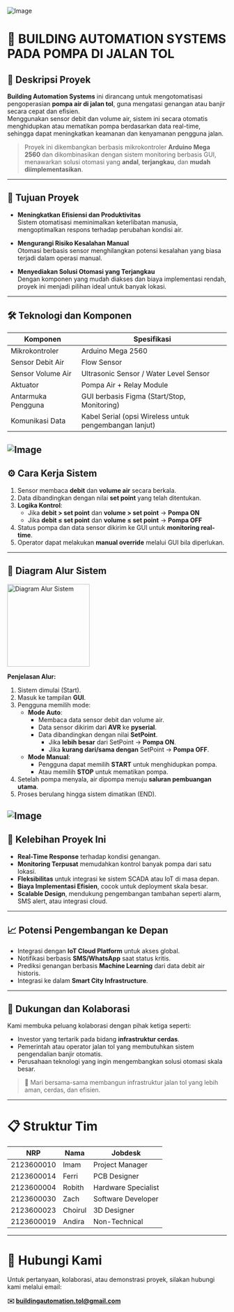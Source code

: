 ![Image](https://github.com/user-attachments/assets/e0ca92ee-25ec-484d-baae-96fa5836b678)
# 🚧 BUILDING AUTOMATION SYSTEMS PADA POMPA DI JALAN TOL

## 📌 Deskripsi Proyek

**Building Automation Systems** ini dirancang untuk mengotomatisasi pengoperasian **pompa air di jalan tol**, guna mengatasi genangan atau banjir secara cepat dan efisien.  
Menggunakan sensor debit dan volume air, sistem ini secara otomatis menghidupkan atau mematikan pompa berdasarkan data real-time, sehingga dapat meningkatkan keamanan dan kenyamanan pengguna jalan.

> Proyek ini dikembangkan berbasis mikrokontroler **Arduino Mega 2560** dan dikombinasikan dengan sistem monitoring berbasis GUI, menawarkan solusi otomasi yang **andal**, **terjangkau**, dan **mudah diimplementasikan**.

---

## 🎯 Tujuan Proyek

- **Meningkatkan Efisiensi dan Produktivitas**  
  Sistem otomatisasi meminimalkan keterlibatan manusia, mengoptimalkan respons terhadap perubahan kondisi air.

- **Mengurangi Risiko Kesalahan Manual**  
  Otomasi berbasis sensor menghilangkan potensi kesalahan yang biasa terjadi dalam operasi manual.

- **Menyediakan Solusi Otomasi yang Terjangkau**  
  Dengan komponen yang mudah diakses dan biaya implementasi rendah, proyek ini menjadi pilihan ideal untuk banyak lokasi.

---

## 🛠️ Teknologi dan Komponen

| Komponen             | Spesifikasi                                  |
|----------------------|----------------------------------------------|
| Mikrokontroler        | Arduino Mega 2560                           |
| Sensor Debit Air      | Flow Sensor                                 |
| Sensor Volume Air     | Ultrasonic Sensor / Water Level Sensor      |
| Aktuator              | Pompa Air + Relay Module                    |
| Antarmuka Pengguna    | GUI berbasis Figma (Start/Stop, Monitoring)  |
| Komunikasi Data       | Kabel Serial (opsi Wireless untuk pengembangan lanjut) |

![Image](https://github.com/user-attachments/assets/4d12a8da-b201-4a60-b431-e0f226d4ba51)
---

## ⚙️ Cara Kerja Sistem

1. Sensor membaca **debit** dan **volume air** secara berkala.
2. Data dibandingkan dengan nilai **set point** yang telah ditentukan.
3. **Logika Kontrol**:
   - Jika **debit > set point** dan **volume > set point** → **Pompa ON**
   - Jika **debit ≤ set point** dan **volume ≤ set point** → **Pompa OFF**
4. Status pompa dan data sensor dikirim ke GUI untuk **monitoring real-time**.
5. Operator dapat melakukan **manual override** melalui GUI bila diperlukan.

---

## 🧩 Diagram Alur Sistem

<img src="./path/to/your/diagram.png" alt="Diagram Alur Sistem" width="189">




**Penjelasan Alur:**
1. Sistem dimulai (Start).
2. Masuk ke tampilan **GUI**.
3. Pengguna memilih mode:
   - **Mode Auto**:
     - Membaca data sensor debit dan volume air.
     - Data sensor dikirim dari **AVR** ke **pyserial**.
     - Data dibandingkan dengan nilai **SetPoint**.
       - Jika **lebih besar** dari SetPoint → **Pompa ON**.
       - Jika **kurang dari/sama dengan** SetPoint → **Pompa OFF**.
   - **Mode Manual**:
     - Pengguna dapat memilih **START** untuk menghidupkan pompa.
     - Atau memilih **STOP** untuk mematikan pompa.
4. Setelah pompa menyala, air dipompa menuju **saluran pembuangan utama**.
5. Proses berulang hingga sistem dimatikan (END).

![Image](https://github.com/user-attachments/assets/c417c9df-479f-43a0-807a-b9347ed5da0f)
---

## 🌟 Kelebihan Proyek Ini

- **Real-Time Response** terhadap kondisi genangan.
- **Monitoring Terpusat** memudahkan kontrol banyak pompa dari satu lokasi.
- **Fleksibilitas** untuk integrasi ke sistem SCADA atau IoT di masa depan.
- **Biaya Implementasi Efisien**, cocok untuk deployment skala besar.
- **Scalable Design**, mendukung pengembangan tambahan seperti alarm, SMS alert, atau integrasi cloud.

---

## 📈 Potensi Pengembangan ke Depan

- Integrasi dengan **IoT Cloud Platform** untuk akses global.
- Notifikasi berbasis **SMS/WhatsApp** saat status kritis.
- Prediksi genangan berbasis **Machine Learning** dari data debit air historis.
- Integrasi ke dalam **Smart City Infrastructure**.

---

## 🤝 Dukungan dan Kolaborasi

Kami membuka peluang kolaborasi dengan pihak ketiga seperti:

- Investor yang tertarik pada bidang **infrastruktur cerdas**.
- Pemerintah atau operator jalan tol yang membutuhkan sistem pengendalian banjir otomatis.
- Perusahaan teknologi yang ingin mengembangkan solusi otomasi skala besar.

> 🚀 Mari bersama-sama membangun infrastruktur jalan tol yang lebih aman, cerdas, dan efisien.

---

# 📋 Struktur Tim

| NRP        | Nama     | Jobdesk             |
|------------|----------|---------------------|
| 2123600010 | Imam     | Project Manager     |
| 2123600014 | Ferri    | PCB Designer         |
| 2123600004 | Robith   | Hardware Specialist  |
| 2123600030 | Zach     | Software Developer   |
| 2123600023 | Choirul  | 3D Designer          |
| 2123600019 | Andira   | Non-Technical        |

---

# 📩 Hubungi Kami

Untuk pertanyaan, kolaborasi, atau demonstrasi proyek, silakan hubungi kami melalui email:

**✉️ buildingautomation.tol@gmail.com**
